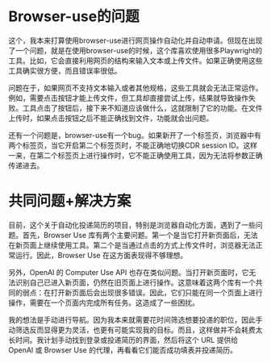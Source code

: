 # Browser-use的问题
这个，我本来打算使用browser-use进行网页操作自动化并自动申请。但现在出现了一个问题，就是在使用browser-use的时候，这个库喜欢使用很多Playwright的工具。比如，它会直接利用网页的结构来输入文本或上传文件。如果正确使用这些工具确实很方便，而且错误率很低。

问题在于，如果网页不支持文本输入或者其他规格，这些工具就会无法正常运作。例如，需要点击按钮才能上传文件，但工具却直接尝试上传，结果就导致操作失败。工具点击了按钮后，接下来不知道应该做什么，这就限制了它的功能。在文件上传时，如果点击按钮之后不能正确找到文件，功能就会出问题。

还有一个问题是，browser-use有一个bug。如果新开了一个标签页，浏览器中有两个标签页，当它开启第二个标签页时，不能正确地切换CDR session ID。这样一来，在第二个标签页上进行操作时，它不能正确使用工具，因为无法将参数正确传递进去。

# 共同问题+解决方案
目前，这个关于自动化投递简历的项目，特别是浏览器自动化方面，遇到了一些问题。首先，Browser Use 库有两个主要问题。第一个是当它打开新页面后，无法在新页面上继续使用工具。第二个是当通过点击的方式上传文件时，浏览器无法正常运行。因此，Browser Use 在这方面表现得不够理想。

另外，OpenAI 的 Computer Use API 也存在类似问题。当打开新页面时，它无法识别自己已进入新页面，仍然在旧页面上进行操作。这意味着这两个库有一个共同的弱点：在打开新页面后会出现很多错误。因此，它们只能在同一个页面上进行操作，需要在一个页面内完成所有任务。这造成了一些困扰。

我的想法是手动进行导航。因为我本来就需要花时间筛选想要投递的职位，因此手动筛选反而显得更为灵活，也更有可能实现我的目标。而且，这样做并不会耗费太长时间。我计划手动找到登录或投递简历的界面，然后将这个 URL 提供给 OpenAI 或 Browser Use 的代理，再看看它们能否成功填表并投递简历。